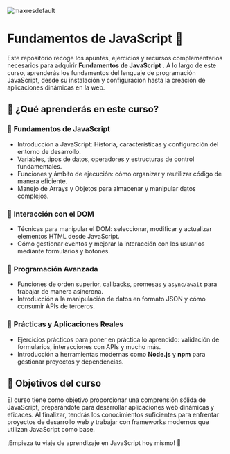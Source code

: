 
![maxresdefault](https://github.com/user-attachments/assets/54068cd3-71f7-4421-b289-bc04865dba94)

# Fundamentos de JavaScript  🚀

Este repositorio recoge los apuntes, ejercicios y recursos complementarios necesarios para adquirir **Fundamentos de JavaScript** . A lo largo de este curso, aprenderás los fundamentos del lenguaje de programación JavaScript, desde su instalación y configuración hasta la creación de aplicaciones dinámicas en la web.

## 📌 ¿Qué aprenderás en este curso?

### 🔹 **Fundamentos de JavaScript**
- Introducción a JavaScript: Historia, características y configuración del entorno de desarrollo.
- Variables, tipos de datos, operadores y estructuras de control fundamentales.
- Funciones y ámbito de ejecución: cómo organizar y reutilizar código de manera eficiente.
- Manejo de Arrays y Objetos para almacenar y manipular datos complejos.

### 🔹 **Interacción con el DOM**
- Técnicas para manipular el DOM: seleccionar, modificar y actualizar elementos HTML desde JavaScript.
- Cómo gestionar eventos y mejorar la interacción con los usuarios mediante formularios y botones.

### 🔹 **Programación Avanzada**
- Funciones de orden superior, callbacks, promesas y `async/await` para trabajar de manera asíncrona.
- Introducción a la manipulación de datos en formato JSON y cómo consumir APIs de terceros.

### 🔹 **Prácticas y Aplicaciones Reales**
- Ejercicios prácticos para poner en práctica lo aprendido: validación de formularios, interacciones con APIs y mucho más.
- Introducción a herramientas modernas como **Node.js** y **npm** para gestionar proyectos y dependencias.

## 🎯 Objetivos del curso

El curso tiene como objetivo proporcionar una comprensión sólida de JavaScript, preparándote para desarrollar aplicaciones web dinámicas y eficaces. Al finalizar, tendrás los conocimientos suficientes para enfrentar proyectos de desarrollo web y trabajar con frameworks modernos que utilizan JavaScript como base.


¡Empieza tu viaje de aprendizaje en JavaScript hoy mismo! 🚀
